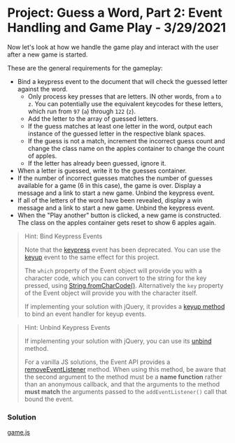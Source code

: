 
# Project: Guess a Word, Part 2: Event Handling and Game Play - 3/29/2021

Now let's look at how we handle the game play and interact with the user after a new game is started.

These are the general requirements for the gameplay:

* Bind a keypress event to the document that will check the guessed letter against the word.
  * Only process key presses that are letters. IN other words, from `a` to `z`. You can potentially use the equivalent keycodes for these letters, which run from `97` (`a`) through `122` (`z`).
  * Add the letter to the array of guessed letters.
  * If the guess matches at least one letter in the word, output each instance of the guessed letter in the respective blank spaces.
  * If the guess is not a match, increment the incorrect guess count and change the class name on the apples container to change the count of apples.
  * If the letter has already been guessed, ignore it.
* When a letter is guessed, write it to the guesses container.
* If the number of incorrect guesses matches the number of guesses available for a game (6 in this case), the game is over. Display a message and a link to start a new game. Unbind the keypress event.
* If all of the letters of the word have been revealed, display a win message and a link to start a new game. Unbind the keypress event.
* When the "Play another" button is clicked, a new game is constructed. The class on the apples container gets reset to show 6 apples again.

> Hint: Bind Keypress Events
>
> Note that the [keypress](https://developer.mozilla.org/en-US/docs/Web/API/Document/keypress_event) event has been deprecated. You can use the [keyup](https://developer.mozilla.org/en-US/docs/Web/API/Document/keyup_event) event to the same effect for this project.
>
> The `which` property of the Event object will provide you with a character code, which you can convert to the string for the key pressed, using [String.fromCharCode()](https://developer.mozilla.org/en-US/docs/Web/JavaScript/Reference/Global_Objects/String/fromCharCode). Alternatively the `key` property of the Event object will provide you with the character itself.
>
> If implementing your solution with jQuery, it provides a [keyup method](https://api.jquery.com/keyup/) to bind an event handler for keyup events.

> Hint: Unbind Keypress Events
>
> If implementing your solution with jQuery, you can use its [unbind](https://api.jquery.com/unbind/) method.
>
> For a vanilla JS solutions, the Event API provides a [removeEventListener](https://developer.mozilla.org/en-US/docs/Web/API/EventTarget/removeEventListener) method. When using this method, be aware that the second argument to the method must be a **name function** rather than an anonymous callback, and that the arguments to the method **must match** the arguments passed to the `addEventListener()` call that bound the event.

### Solution

[game.js](game.js)
